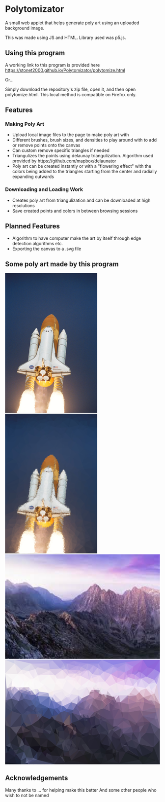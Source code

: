 # Polytomizator
A small web applet that helps generate poly art using an uploaded background image.

This was made using JS and HTML. Library used was p5.js.

## Using this program
A working link to this program is provided here https://stonet2000.github.io/Polytomizator/polytomize.html

Or...

Simply download the repository's zip file, open it, and then open polytomize.html. This local method is compatible on Firefox only.


## Features
### Making Poly Art
- Upload local image files to the page to make poly art with
- Different brushes, brush sizes, and densities to play around with to add or remove points onto the canvas
- Can custom remove specific triangles if needed
- Triangulizes the points using delaunay triangulization. Algorithm used provided by https://github.com/mapbox/delaunator
- Poly art can be created instantly or with a "flowering effect" with the colors being added to the triangles starting from the center and radially expanding outwards
### Downloading and Loading Work
- Creates poly art from triangulization and can be downloaded at high resolutions
- Save created points and colors in between browsing sessions


## Planned Features
- Algorithm to have computer make the art by itself through edge detection algorithms etc.
- Exporting the canvas to a .svg file

## Some poly art made by this program
<img src ="https://github.com/StoneT2000/StoneT2000.github.io/blob/master/images/NasaShuttle.jpg" width="300" height="452.7"></img>
<img src ="https://github.com/StoneT2000/StoneT2000.github.io/blob/master/images/NasaShuttlePoly.jpg" width="300" height="452.7"></img>
<img src ="https://github.com/StoneT2000/StoneT2000.github.io/blob/master/images/BlurryMountain.jpg" width="604" height="339"></img>
<img src ="https://github.com/StoneT2000/StoneT2000.github.io/blob/master/images/BlurryMountainPoly2.jpg" width="604" height="339"></img>

## Acknowledgements
Many thanks to ... for helping make this better
And some other people who wish to not be named
